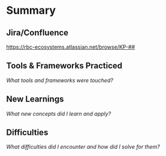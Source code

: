 # Summary

## Jira/Confluence

https://rbc-ecosystems.atlassian.net/browse/KP-##

## Tools & Frameworks Practiced

_What tools and frameworks were touched?_

## New Learnings

_What new concepts did I learn and apply?_

## Difficulties

_What difficulties did I encounter and how did I solve for them?_

